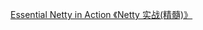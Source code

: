

[Essential Netty in Action 《Netty 实战(精髓)》](https://waylau.gitbooks.io/essential-netty-in-action/content/)












